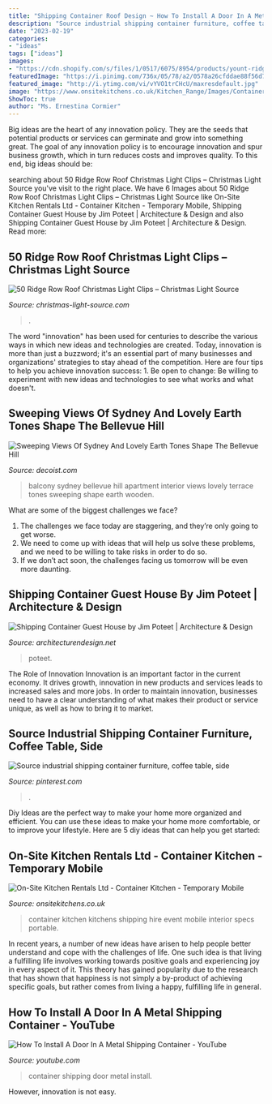 ```yaml
---
title: "Shipping Container Roof Design ~ How To Install A Door In A Metal Shipping Container"
description: "Source industrial shipping container furniture, coffee table, side"
date: "2023-02-19"
categories:
- "ideas"
tags: ["ideas"]
images:
- "https://cdn.shopify.com/s/files/1/0517/6075/8954/products/yount-ridge-row-clips-120817_4146a8f8-4489-4013-a48e-1676a5968b1d_1024x1024.png?v=1620217920"
featuredImage: "https://i.pinimg.com/736x/05/78/a2/0578a26cfddae88f56d70d08923e8bde.jpg"
featured_image: "http://i.ytimg.com/vi/vYVO1trCHcU/maxresdefault.jpg"
image: "https://www.onsitekitchens.co.uk/Kitchen_Range/Images/Container_Preparation_Production_Servery.jpg"
ShowToc: true
author: "Ms. Ernestina Cormier"
---
```



Big ideas are the heart of any innovation policy. They are the seeds that potential products or services can germinate and grow into something great. The goal of any innovation policy is to encourage innovation and spur business growth, which in turn reduces costs and improves quality. To this end, big ideas should be: 

	

		
searching about 50 Ridge Row Roof Christmas Light Clips – Christmas Light Source you've visit to the right place. We have 6 Images about 50 Ridge Row Roof Christmas Light Clips – Christmas Light Source like On-Site Kitchen Rentals Ltd - Container Kitchen - Temporary Mobile, Shipping Container Guest House by Jim Poteet | Architecture &amp; Design and also Shipping Container Guest House by Jim Poteet | Architecture &amp; Design. Read more:
		
    
## 50 Ridge Row Roof Christmas Light Clips – Christmas Light Source

<img loading=lazy src="https://cdn.shopify.com/s/files/1/0517/6075/8954/products/yount-ridge-row-clips-120817_4146a8f8-4489-4013-a48e-1676a5968b1d_1024x1024.png?v=1620217920" onerror="this.onerror=null;this.src='https://tse4.mm.bing.net/th?id=OIP.THYg9ETy_l3WJuq_owr_ngHaGt&amp;pid=15.1';" alt="50 Ridge Row Roof Christmas Light Clips – Christmas Light Source">

_Source: christmas-light-source.com_

>. 

	

The word "innovation" has been used for centuries to describe the various ways in which new ideas and technologies are created. Today, innovation is more than just a buzzword; it's an essential part of many businesses and organizations' strategies to stay ahead of the competition. Here are four tips to help you achieve innovation success: 1. Be open to change: Be willing to experiment with new ideas and technologies to see what works and what doesn't.

    
## Sweeping Views Of Sydney And Lovely Earth Tones Shape The Bellevue Hill

<img loading=lazy src="https://cdn.decoist.com/wp-content/uploads/2014/03/Large-balcony-of-the-Bellevue-Hill-Apartment-in-Sydney.jpg" onerror="this.onerror=null;this.src='https://tse2.mm.bing.net/th?id=OIP.iPkKNc-WB_-nha6Kf_Y0VQHaLH&amp;pid=15.1';" alt="Sweeping Views Of Sydney And Lovely Earth Tones Shape The Bellevue Hill">

_Source: decoist.com_

>balcony sydney bellevue hill apartment interior views lovely terrace tones sweeping shape earth wooden. 

	

What are some of the biggest challenges we face?
1. The challenges we face today are staggering, and they’re only going to get worse.
2. We need to come up with ideas that will help us solve these problems, and we need to be willing to take risks in order to do so.
3. If we don’t act soon, the challenges facing us tomorrow will be even more daunting.

    
## Shipping Container Guest House By Jim Poteet | Architecture &amp; Design

<img loading=lazy src="https://cdn.architecturendesign.net/wp-content/uploads/2014/07/Shipping-Container-Guest-House-12.jpg" onerror="this.onerror=null;this.src='https://tse1.mm.bing.net/th?id=OIP.jjxQUSwtIfy5XBR7SmLNWgHaE6&amp;pid=15.1';" alt="Shipping Container Guest House by Jim Poteet | Architecture &amp; Design">

_Source: architecturendesign.net_

>poteet. 

	

The Role of Innovation
Innovation is an important factor in the current economy. It drives growth, innovation in new products and services leads to increased sales and more jobs. In order to maintain innovation, businesses need to have a clear understanding of what makes their product or service unique, as well as how to bring it to market.

    
## Source Industrial Shipping Container Furniture, Coffee Table, Side

<img loading=lazy src="https://i.pinimg.com/736x/05/78/a2/0578a26cfddae88f56d70d08923e8bde.jpg" onerror="this.onerror=null;this.src='https://tse1.mm.bing.net/th?id=OIP.tXxhm3BG7VVDICZ8gFz5HQHaJ4&amp;pid=15.1';" alt="Source industrial shipping container furniture, coffee table, side">

_Source: pinterest.com_

>. 

	

Diy Ideas are the perfect way to make your home more organized and efficient. You can use these ideas to make your home more comfortable, or to improve your lifestyle. Here are 5 diy ideas that can help you get started: 

    
## On-Site Kitchen Rentals Ltd - Container Kitchen - Temporary Mobile

<img loading=lazy src="https://www.onsitekitchens.co.uk/Kitchen_Range/Images/Container_Preparation_Production_Servery.jpg" onerror="this.onerror=null;this.src='https://tse4.mm.bing.net/th?id=OIP.C2jeyyo36FZHVlh_nAH4DAHaFj&amp;pid=15.1';" alt="On-Site Kitchen Rentals Ltd - Container Kitchen - Temporary Mobile">

_Source: onsitekitchens.co.uk_

>container kitchen kitchens shipping hire event mobile interior specs portable. 

	

In recent years, a number of new ideas have arisen to help people better understand and cope with the challenges of life. One such idea is that living a fulfilling life involves working towards positive goals and experiencing joy in every aspect of it. This theory has gained popularity due to the research that has shown that happiness is not simply a by-product of achieving specific goals, but rather comes from living a happy, fulfilling life in general.

    
## How To Install A Door In A Metal Shipping Container - YouTube

<img loading=lazy src="http://i.ytimg.com/vi/vYVO1trCHcU/maxresdefault.jpg" onerror="this.onerror=null;this.src='https://tse3.mm.bing.net/th?id=OIP.Mq-B1Cu8AzwL7yqg96TjpAHaEK&amp;pid=15.1';" alt="How To Install A Door In A Metal Shipping Container - YouTube">

_Source: youtube.com_

>container shipping door metal install. 

	

However, innovation is not easy.

